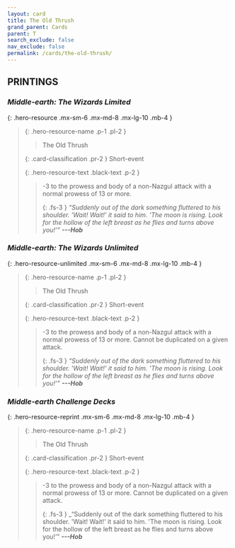 ```yaml
---
layout: card
title: The Old Thrush
grand_parent: Cards
parent: T
search_exclude: false
nav_exclude: false
permalink: /cards/the-old-thrush/
---
```


## PRINTINGS


### _Middle-earth: The Wizards Limited_

{: .hero-resource .mx-sm-6 .mx-md-8 .mx-lg-10 .mb-4 }
> {: .hero-resource-name .p-1 .pl-2 }
> > <div class="card-mp"></div>
> > <div class="card-name">The Old Thrush</div>
>
> {: .card-classification .pr-2 }
> Short-event
>
> {: .hero-resource-text .black-text .p-2 }
> > -3 to the prowess and body of a non-Nazgul attack with a normal prowess of 13 or more. 
> > 
> > {: .fs-3 } 
> > _“Suddenly out of the dark something fluttered to his shoulder. 'Wait! Wait!' it said to him. 'The moon is rising. Look for the hollow of the left breast as he flies and turns above you!’”_ ***---&#65279;Hob***  
> 

### _Middle-earth: The Wizards Unlimited_

{: .hero-resource-unlimited .mx-sm-6 .mx-md-8 .mx-lg-10 .mb-4 }
> {: .hero-resource-name .p-1 .pl-2 }
> > <div class="card-mp"></div>
> > <div class="card-name">The Old Thrush</div>
>
> {: .card-classification .pr-2 }
> Short-event
>
> {: .hero-resource-text .black-text .p-2 }
> > -3 to the prowess and body of a non-Nazgul attack with a normal prowess of 13 or more. Cannot be duplicated on a given attack. 
> > 
> > {: .fs-3 } 
> > _“Suddenly out of the dark something fluttered to his shoulder. 'Wait! Wait!' it said to him. 'The moon is rising. Look for the hollow of the left breast as he flies and turns above you!’”_ ***---&#65279;Hob***  
> 

### _Middle-earth Challenge Decks_

{: .hero-resource-reprint .mx-sm-6 .mx-md-8 .mx-lg-10 .mb-4 }
> {: .hero-resource-name .p-1 .pl-2 }
> > <div class="card-mp"></div>
> > <div class="card-name">The Old Thrush</div>
>
> {: .card-classification .pr-2 }
> Short-event
>
> {: .hero-resource-text .black-text .p-2 }
> > -3 to the prowess and body of a non-Nazgul attack with a normal prowess of 13 or more. Cannot be duplicated on a given attack. 
> > 
> > {: .fs-3 } 
> > _“Suddenly out of the dark something fluttered to his shoulder. 'Wait! Wait!' it said to him. 'The moon is rising. Look for the hollow of the left breast as he flies and turns above you!’” ***---&#65279;Hob***  
> 
